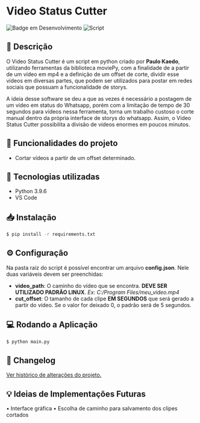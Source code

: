 # Video Status Cutter
![Badge em Desenvolvimento](http://img.shields.io/static/v1?label=STATUS&message=VERSÃO1.0&color=GREEN&style=for-the-badge) ![Script](https://img.shields.io/static/v1?label=type&message=Script&color=blue&style=for-the-badge)

## 📑 Descrição

O Video Status Cutter é um script em python criado por __Paulo Kaedo__, utilizando ferramentas da biblioteca moviePy, com a finalidade de a partir de um vídeo em mp4 e a definição de um offset de corte, dividir esse vídeos em diversas partes, que podem ser utilizados para postar em redes sociais que possuam a funcionalidade de storys. 

A ideia desse software se deu a que as vezes é necessário a postagem de um vídeo em status do Whatsapp, porém com a limitação de tempo de 30 segundos para vídeos nessa ferramenta, torna um trabalho custoso o corte manual dentro da própria interface de storys do whatsapp. Assim, o Video Status Cutter possibilita a divisão de vídeos enormes em poucos minutos.


## :hammer: Funcionalidades do projeto

- Cortar vídeos a partir de um offset determinado.

## :wrench: Tecnologias utilizadas

- Python 3.9.6
- VS Code

## 📥 Instalação

```bash
$ pip install -r requirements.txt
```
## ⚙ Configuração

Na pasta raiz do script é possível encontrar um arquivo __config.json__. Nele duas variáveis devem ser preenchidas:
  - __video_path__: O caminho do vídeo que se encontra. __DEVE SER UTILIZADO PADRÃO LINUX__. _Ex: C:/Program Files/meu_video.mp4_
  - __cut_offset__: O tamanho de cada clipe __EM SEGUNDOS__ que será gerado a partir do vídeo. Se o valor for deixado 0, o padrão será de 5 segundos.

## 💻 Rodando a Aplicação

```bash
$ python main.py
```

## 📰 Changelog

[Ver histórico de alterações do projeto.](https://github.com/PauloKaedo/video-status-cutter/blob/main/CHANGELOG.MD)

## 💡 Ideias de Implementações Futuras

  • Interface gráfica
  • Escolha de caminho para salvamento dos clipes cortados


